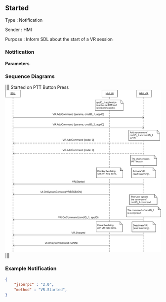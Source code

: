 ## Started

Type
: Notification

Sender
: HMI

Purpose
: Inform SDL about the start of a VR session

### Notification

#### Parameters

### Sequence Diagrams
|||
Started on PTT Button Press
![Started](./assets/Started.png)
|||

### Example Notification

```json
{
	"jsonrpc" : "2.0",
	"method" : "VR.Started",
}
